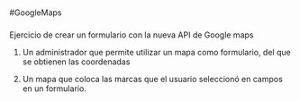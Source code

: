 ###
#GoogleMaps
###

Ejercicio de crear un formulario con la nueva API de Google maps

1. Un administrador que permite utilizar un mapa como formulario, del que se obtienen las coordenadas 

2. Un mapa que coloca las marcas que el usuario seleccionó en campos en un formulario. 

